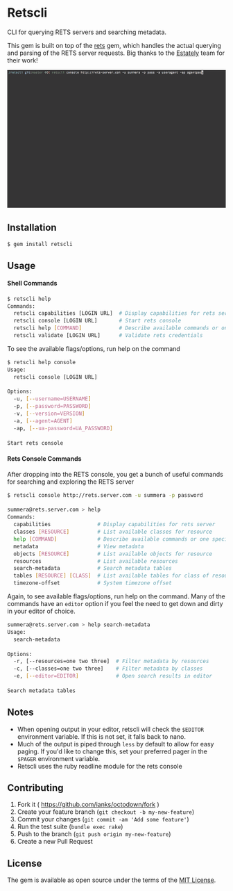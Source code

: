 # Retscli
CLI for querying RETS servers and searching metadata.

This gem is built on top of the [rets](http://github.com/estately/rets) gem, which handles the actual querying and parsing of the RETS server requests. Big thanks to the [Estately](http://www.estately.com) team for their work!

![retscli gif](https://github.com/summera/gifs/blob/master/retscli/retscli.gif?raw=true)

## Installation
    $ gem install retscli

## Usage

#### Shell Commands
```bash
$ retscli help
Commands:
  retscli capabilities [LOGIN URL]  # Display capabilities for rets server
  retscli console [LOGIN URL]       # Start rets console
  retscli help [COMMAND]            # Describe available commands or one specific command
  retscli validate [LOGIN URL]      # Validate rets credentials
```

To see the available flags/options, run help on the command

```bash
$ retscli help console
Usage:
  retscli console [LOGIN URL]

Options:
  -u, [--username=USERNAME]
  -p, [--password=PASSWORD]
  -v, [--version=VERSION]
  -a, [--agent=AGENT]
  -ap, [--ua-password=UA_PASSWORD]

Start rets console
```

#### Rets Console Commands
After dropping into the RETS console, you get a bunch of useful commands for searching and exploring the RETS server

```bash
$ retscli console http://rets.server.com -u summera -p password

summera@rets.server.com > help
Commands:
  capabilities               # Display capabilities for rets server
  classes [RESOURCE]         # List available classes for resource
  help [COMMAND]             # Describe available commands or one specific command
  metadata                   # View metadata
  objects [RESOURCE]         # List available objects for resource
  resources                  # List available resources
  search-metadata            # Search metadata tables
  tables [RESOURCE] [CLASS]  # List available tables for class of resource
  timezone-offset            # System timezone offset
```

Again, to see available flags/options, run help on the command. Many of the commands have an `editor` option if you feel the need to get down and dirty in your editor of choice.


```bash
summera@rets.server.com > help search-metadata
Usage:
  search-metadata

Options:
  -r, [--resources=one two three]  # Filter metadata by resources
  -c, [--classes=one two three]    # Filter metadata by classes
  -e, [--editor=EDITOR]            # Open search results in editor

Search metadata tables
```

## Notes
- When opening output in your editor, retscli will check the `$EDITOR` environment variable. If this is not set, it falls back to nano.
- Much of the output is piped through `less` by default to allow for easy paging. If you'd like to change this, set your preferred pager in the `$PAGER` environment variable.
- Retscli uses the ruby readline module for the rets console

## Contributing

1. Fork it ( https://github.com/ianks/octodown/fork )
1. Create your feature branch (`git checkout -b my-new-feature`)
1. Commit your changes (`git commit -am 'Add some feature'`)
1. Run the test suite (`bundle exec rake`)
1. Push to the branch (`git push origin my-new-feature`)
1. Create a new Pull Request


## License

The gem is available as open source under the terms of the [MIT License](http://opensource.org/licenses/MIT).


